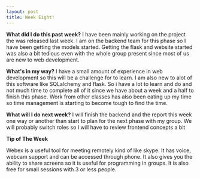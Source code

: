 ```yaml
---
layout: post
title: Week Eight!
---
```


**What did I do this past week?** 
I have been mainly working on the project the was released last week. I am on the backend team for this phase so I have been getting the models started. Getting the flask and website started was also a bit tedious even with the whole group present since most of us are new to web development.

**What's in my way?** 
I have a small amount of experience in web development so this will be a challenge for to learn. I am also new to alot of this software like SQLalchemy and flask. So i have a lot to learn and do and not much time to complete all of it since we have about a week and a half to finish this phase. Work from other classes has also been eating up my time so time management is starting to become tough to find the time.

**What will I do next week?** 
I will finish the backend and the report this week one way or another than start to plan for the next phase with my group. We will probably switch roles so I will have to review frontend concepts a bit

**Tip of The Week** 

Webex is a useful tool for meeting remotely kind of like skype. It has voice, webcam support and can be accessed through phone. It also gives you the ability to share screens so it is useful for programming in groups. It is also free for small sessions with 3 or less people.
